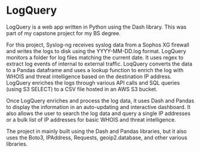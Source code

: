 # LogQuery

LogQuery is a web app written in Python using the Dash library. This was part of my capstone project for my BS
degree.

For this project, Syslog-ng receives syslog data from a Sophos XG firewall and writes the logs to disk using the
YYYY-MM-DD.log format. LogQuery monitors a folder for log files matching the current date. It uses regex
to extract log events of internal to external traffic. LoqQuery converts the data to a Pandas dataframe and
uses a lookup function to enrich the log with WHOIS and threat intelligence based on the destination
IP address. LogQuery enriches the logs through various API calls and SQL queries (using S3 SELECT) to a CSV 
file hosted in an AWS S3 bucket.

Once LogQuery enriches and process the log data, it uses Dash and Pandas to display the information in an 
auto-updating and interactive dashboard. It also allows the user to search the log data and query a single IP
addresses or a bulk list of IP addresses for basic WHOIS and threat intelligence.

The project in mainly built using the Dash and Pandas libraries, but it also uses the Boto3, IPAddress,
Requests, geoip2.database, and other various libraries.

